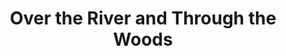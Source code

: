 ---
title: Over the River and Through the Woods
year: 2005
opening_date: 2005-03-04
closing_date: 2005-03-19
layout: productions
featured_image: 
image_caption:
image_credit:
playbill: 
category: 
Theatre: Theatre Jacksonville
Venue: Little Theatre
cast:
  Nick Cristano: Michael Smithgall
  Frank Gianelli: Russ Kirk
  Aida Gianelli: Susan Carcaba
  Nunzio Cristano: Mark Wright
  Emma Cristano: Susan Pope
  Caitlin O'Hare: Tina Moroni
crew:
  Artistic Director: Jean Tait
  Technical Direcor: Jeffery L. Wagoner
  Scenic Design: Kelly J. Wagoner
  Lighting Design: Jeffery L. Wagoner
  Costume Design: Audrey Wagner
  Stage Manager: Michelle Simkulet
  Assistant Technical Director: Peter van Vliet
  Assistant Stage Manager: Sara Green
  Set Dressings: Kelly J. Wagoner
  Properties: Carole Ficheria
  Sound Design: 
    - Michelle Simkulet
    - Jean Tait
  Light Board Operation: Gloria Pepe
  Sound Board Operator: Michelle Simkulet
  Running Crew: Carole Ficheria
  Set Construction: 
    - Nicole Blue
    - Jon Brenan
    - Emily Cabrera 
    - Laura Hutton
    - Gloria Pepe
    - Peter van Vliet
    - Kelly J. Wagoner
external_links:
---